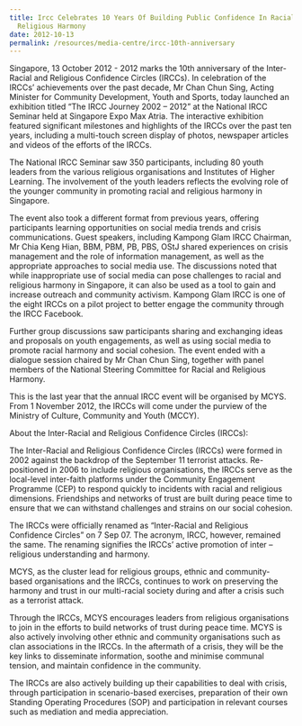 ```yaml
---
title: Ircc Celebrates 10 Years Of Building Public Confidence In Racial And
  Religious Harmony
date: 2012-10-13
permalink: /resources/media-centre/ircc-10th-anniversary
---
```



Singapore, 13 October 2012 - 2012 marks the 10th anniversary of the Inter-Racial and Religious Confidence Circles (IRCCs). In celebration of the IRCCs’ achievements over the past decade, Mr Chan Chun Sing, Acting Minister for Community Development, Youth and Sports, today launched an exhibition titled “The IRCC Journey 2002 – 2012” at the National IRCC Seminar held at Singapore Expo Max Atria. The interactive exhibition featured significant milestones and highlights of the IRCCs over the past ten years, including a multi-touch screen display of photos, newspaper articles and videos of the efforts of the IRCCs.

The National IRCC Seminar saw 350 participants, including 80 youth leaders from the various religious organisations and Institutes of Higher Learning. The involvement of the youth leaders reflects the evolving role of the younger community in promoting racial and religious harmony in Singapore. 

The event also took a different format from previous years, offering participants learning opportunities on social media trends and crisis communications. Guest speakers, including Kampong Glam IRCC Chairman, Mr Chia Keng Hian, BBM, PBM, PB, PBS, OStJ shared experiences on crisis management and the role of information management, as well as the appropriate approaches to social media use. The discussions noted that while inappropriate use of social media can pose challenges to racial and religious harmony in Singapore, it can also be used as a tool to gain and increase outreach and community activism. Kampong Glam IRCC is one of the eight IRCCs on a pilot project to better engage the community through the IRCC Facebook.

Further group discussions saw participants sharing and exchanging ideas and proposals on youth engagements, as well as using social media to promote racial harmony and social cohesion. The event ended with a dialogue session chaired by Mr Chan Chun Sing, together with panel members of the National Steering Committee for Racial and Religious Harmony.

This is the last year that the annual IRCC event will be organised by MCYS. From 1 November 2012, the IRCCs will come under the purview of the Ministry of Culture, Community and Youth (MCCY).

About the Inter-Racial and Religious Confidence Circles (IRCCs):

The Inter-Racial and Religious Confidence Circles (IRCCs) were formed in 2002 against the backdrop of the September 11 terrorist attacks. Re-positioned in 2006 to include religious organisations, the IRCCs serve as the local-level inter-faith platforms under the Community Engagement Programme (CEP) to respond quickly to incidents with racial and religious dimensions. Friendships and networks of trust are built during peace time to ensure that we can withstand challenges and strains on our social cohesion.

The IRCCs were officially renamed as “Inter-Racial and Religious Confidence Circles” on 7 Sep 07. The acronym, IRCC, however, remained the same. The renaming signifies the IRCCs’ active promotion of inter – religious understanding and harmony.

MCYS, as the cluster lead for religious groups, ethnic and community-based organisations and the IRCCs, continues to work on preserving the harmony and trust in our multi-racial society during and after a crisis such as a terrorist attack.

Through the IRCCs, MCYS encourages leaders from religious organisations to join in the efforts to build networks of trust during peace time. MCYS is also actively involving other ethnic and community organisations such as clan associations in the IRCCs. In the aftermath of a crisis, they will be the key links to disseminate information, soothe and minimise communal tension, and maintain confidence in the community.

The IRCCs are also actively building up their capabilities to deal with crisis, through participation in scenario-based exercises, preparation of their own Standing Operating Procedures (SOP) and participation in relevant courses such as mediation and media appreciation.